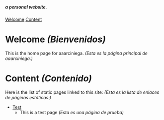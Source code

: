 ##### a personal website.
[Welcome](#welcome)
[Content](#content)
# Welcome *(Bienvenidos)*
This is the home page for aaarciniega.
*(Esta es la página principal de aaarciniega.)*
# Content *(Contenido)*
Here is the list of static pages linked to this site:
*(Esta es la lista de enlaces de páginas estáticas:)*

- [Test](test.html)
  - This is a test page *(Esta es una página de prueba)*